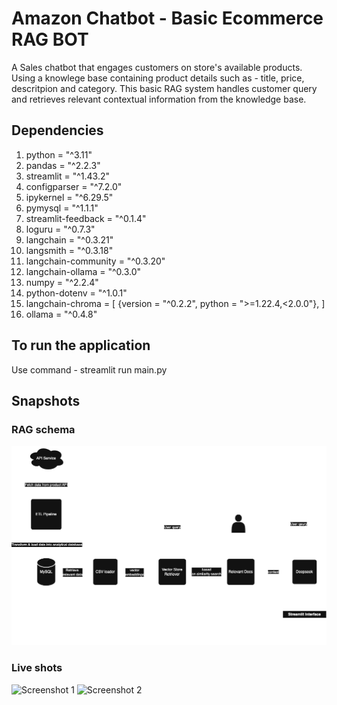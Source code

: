 # Amazon Chatbot - Basic Ecommerce RAG BOT

A Sales chatbot that engages customers on store's available products. Using a knowlege base containing product details such as - title, price, descritpion and category. This basic RAG system handles customer query and retrieves relevant contextual information from the knowledge base.


## Dependencies

1. python = "^3.11"
2. pandas = "^2.2.3"
3. streamlit = "^1.43.2"
4. configparser = "^7.2.0"
4. ipykernel = "^6.29.5"
5. pymysql = "^1.1.1"
6. streamlit-feedback = "^0.1.4"
7. loguru = "^0.7.3"
8. langchain = "^0.3.21"
9. langsmith = "^0.3.18"
10. langchain-community = "^0.3.20"
11. langchain-ollama = "^0.3.0"
12. numpy = "^2.2.4"
13. python-dotenv = "^1.0.1"
14. langchain-chroma = [
    {version = "^0.2.2", python = ">=1.22.4,<2.0.0"},
]
15. ollama = "^0.4.8"


## To run the application
Use command - streamlit run main.py 


## Snapshots
### RAG schema
![RAG Schema](<basic rag chatbot.drawio.png>)

### Live shots
![Screenshot 1](<Screenshot 2025-05-05 at 3.35.09 PM.png>)
![Screenshot 2](<Screenshot 2025-05-05 at 3.35.23 PM.png>)
